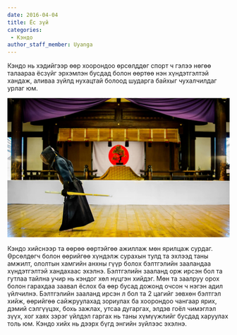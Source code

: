 ```yaml
---
date: 2016-04-04
title: Ёс зүй
categories:
 - Кэндо
author_staff_member: Uyanga
---
```

Кэндо нь хэдийгээр өөр хоорондоо өрсөлддөг спорт ч гэлээ нөгөө талаараа ёсзүйг эрхэмлэн бусдад болон өөртөө нэн хүндэтгэлтэй хандаж, аливаа зүйлд нухацтай болоод шударга байхыг чухалчилдаг урлаг юм.

![Rei](https://raw.githubusercontent.com/basekendo/basekendo.github.io/main/.images/kendoka-rei.jpg)

 Кэндо хийснээр та өөрөө өөртэйгөө ажиллаж мөн ярилцаж сурдаг. Өрсөлдөгч болон өөрийгөө хүндэлж сурахын тулд та эхлээд таны амжилт, ололтын хамгийн анхны гүүр болох бэлтгэлийн зааландаа хүндэтгэлтэй хандахаас эхэлнэ. Бэлтгэлийн зааланд орж ирсэн бол та гутлаа тайлна учир нь кэндог хөл нүцгэн хийдэг. Мөн та заалруу орох болон гарахдаа заавал ёслох ба өөр бусад дожонд очсон ч нэгэн адил үйлчилнэ. Бэлтгэлийн зааланд ирсэн л бол та 2 цагийг зөвхөн бэлтгэл хийж, өөрийгөө сайжруулахад зориулах ба хоорондоо чангаар ярих, дэмий сэлгүүцэх, бохь зажлах, утсаа дугаргах, элдэв гоёл чимэглэл зүүх, хог хаях зэрэг үйлдэл гаргах нь таны хүмүүжлийг бусдад харуулах толь юм. Кэндо хийх нь дээрх бүгд энгийн зүйлээс эхэлнэ.